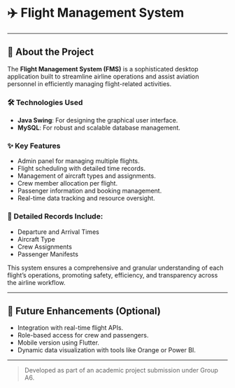 # ✈️ Flight Management System

---

## 📘 About the Project

The **Flight Management System (FMS)** is a sophisticated desktop application built to streamline airline operations and assist aviation personnel in efficiently managing flight-related activities.

### 🛠️ Technologies Used
- **Java Swing**: For designing the graphical user interface.
- **MySQL**: For robust and scalable database management.

### ✨ Key Features
- Admin panel for managing multiple flights.
- Flight scheduling with detailed time records.
- Management of aircraft types and assignments.
- Crew member allocation per flight.
- Passenger information and booking management.
- Real-time data tracking and resource oversight.

### 🧾 Detailed Records Include:
- Departure and Arrival Times
- Aircraft Type
- Crew Assignments
- Passenger Manifests

This system ensures a comprehensive and granular understanding of each flight’s operations, promoting safety, efficiency, and transparency across the airline workflow.

---

## 🚀 Future Enhancements (Optional)
- Integration with real-time flight APIs.
- Role-based access for crew and passengers.
- Mobile version using Flutter.
- Dynamic data visualization with tools like Orange or Power BI.

---

> Developed as part of an academic project submission under Group A6.

